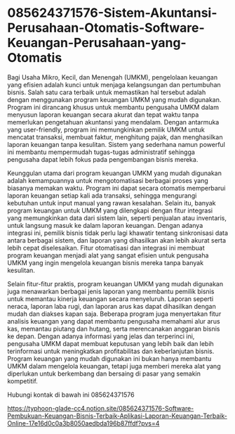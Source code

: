 # 085624371576-Sistem-Akuntansi-Perusahaan-Otomatis-Software-Keuangan-Perusahaan-yang-Otomatis
Bagi Usaha Mikro, Kecil, dan Menengah (UMKM), pengelolaan keuangan yang efisien adalah kunci untuk menjaga kelangsungan dan pertumbuhan bisnis. Salah satu cara terbaik untuk memastikan hal tersebut adalah dengan menggunakan program keuangan UMKM yang mudah digunakan. Program ini dirancang khusus untuk membantu pengusaha UMKM dalam menyusun laporan keuangan secara akurat dan tepat waktu tanpa memerlukan pengetahuan akuntansi yang mendalam. Dengan antarmuka yang user-friendly, program ini memungkinkan pemilik UMKM untuk mencatat transaksi, membuat faktur, menghitung pajak, dan menghasilkan laporan keuangan tanpa kesulitan. Sistem yang sederhana namun powerful ini membantu mempermudah tugas-tugas administratif sehingga pengusaha dapat lebih fokus pada pengembangan bisnis mereka.

Keunggulan utama dari program keuangan UMKM yang mudah digunakan adalah kemampuannya untuk mengotomatisasi berbagai proses yang biasanya memakan waktu. Program ini dapat secara otomatis memperbarui laporan keuangan setiap kali ada transaksi, sehingga mengurangi kebutuhan untuk input manual yang rawan kesalahan. Selain itu, banyak program keuangan untuk UMKM yang dilengkapi dengan fitur integrasi yang memungkinkan data dari sistem lain, seperti penjualan atau inventaris, untuk langsung masuk ke dalam laporan keuangan. Dengan adanya integrasi ini, pemilik bisnis tidak perlu lagi khawatir tentang sinkronisasi data antara berbagai sistem, dan laporan yang dihasilkan akan lebih akurat serta lebih cepat diselesaikan. Fitur otomatisasi dan integrasi ini membuat program keuangan menjadi alat yang sangat efisien untuk pengusaha UMKM yang ingin mengelola keuangan bisnis mereka tanpa banyak kesulitan.

Selain fitur-fitur praktis, program keuangan UMKM yang mudah digunakan juga menawarkan berbagai jenis laporan yang membantu pemilik bisnis untuk memantau kinerja keuangan secara menyeluruh. Laporan seperti neraca, laporan laba rugi, dan laporan arus kas dapat dihasilkan dengan mudah dan diakses kapan saja. Beberapa program juga menyertakan fitur analisis keuangan yang dapat membantu pengusaha memahami alur arus kas, memantau piutang dan hutang, serta merencanakan anggaran bisnis ke depan. Dengan adanya informasi yang jelas dan terperinci ini, pengusaha UMKM dapat membuat keputusan yang lebih baik dan lebih terinformasi untuk meningkatkan profitabilitas dan keberlanjutan bisnis. Program keuangan yang mudah digunakan ini bukan hanya membantu UMKM dalam mengelola keuangan, tetapi juga memberi mereka alat yang diperlukan untuk berkembang dan bersaing di pasar yang semakin kompetitif.

Hubungi kontak di bawah ini
085624371576

https://typhoon-glade-cc4.notion.site/085624371576-Software-Pembukuan-Keuangan-Bisnis-Terbaik-Aplikasi-Laporan-Keuangan-Terbaik-Online-17e16d0c0a3b8050aedbda196b87ffdf?pvs=4
